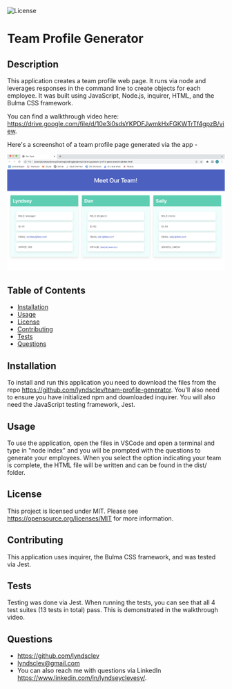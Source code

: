   ![License](https://img.shields.io/badge/License-MIT-blue.svg)
  
  # Team Profile Generator

  ## Description
  This application creates a team profile web page. It runs via node and leverages responses in the command line to create objects for each employee. It was built using JavaScript, Node.js, inquirer, HTML, and the Bulma CSS framework. 

  You can find a walkthrough video here: https://drive.google.com/file/d/10e3i0sdsYKPDFJwmkHxFGKWTrTf4gpzB/view.  

  Here's a screenshot of a team profile page generated via the app - 
  
  ![demo](images/meet-our-team-demo-page.png)


  ## Table of Contents
  * [Installation](#installation)
  * [Usage](#usage)
  * [License](#license)
  * [Contributing](#contributing)
  * [Tests](#tests)
  * [Questions](#questions)

  ## Installation 
  To install and run this application you need to download the files from the repo https://github.com/lyndsclev/team-profile-generator. You'll also need to ensure you have initialized npm and downloaded inquirer. You will also need the JavaScript testing framework, Jest. 

  ## Usage
  To use the application, open the files in VSCode and open a terminal and type in "node index" and you will be prompted with the questions to generate your employees. When you select the option indicating your team is complete, the HTML file will be written and can be found in the dist/ folder. 

  ## License 
  This project is licensed under MIT. Please see https://opensource.org/licenses/MIT for more information.

  ## Contributing
  This application uses inquirer, the Bulma CSS framework, and was tested via Jest. 

  ## Tests
  Testing was done via Jest. When running the tests, you can see that all 4 test suites (13 tests in total) pass. This is demonstrated in the walkthrough video. 

  ## Questions 
  * https://github.com/lyndsclev
  * lyndsclev@gmail.com
  * You can also reach me with questions via LinkedIn https://www.linkedin.com/in/lyndseyclevesy/. 

